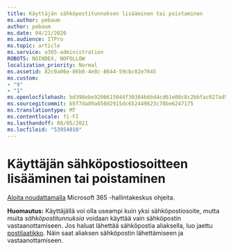 ```yaml
---
title: Käyttäjän sähköpostitunnuksen lisääminen tai poistaminen
ms.author: pebaum
author: pebaum
ms.date: 04/21/2020
ms.audience: ITPro
ms.topic: article
ms.service: o365-administration
ROBOTS: NOINDEX, NOFOLLOW
localization_priority: Normal
ms.assetid: 82c0a06e-86b0-4e8c-8644-59cbc02e7645
ms.custom:
- "9"
- "1"
ms.openlocfilehash: bd398ebe9200615044f30304b6bd4cd61e00c8c2bbfac027ad50c9f5489b1734
ms.sourcegitcommit: b5f7da89a650d2915dc652449623c78be6247175
ms.translationtype: MT
ms.contentlocale: fi-FI
ms.lasthandoff: 08/05/2021
ms.locfileid: "53954010"
---
```

# <a name="add-or-remove-an-email-address-for-a-user"></a>Käyttäjän sähköpostiosoitteen lisääminen tai poistaminen

[Aloita noudattamalla](https://portal.office.com/AdminPortal/Home#/AssistedGuide/addemailoptions) Microsoft 365 -hallintakeskus ohjeita.

 **Huomautus:** Käyttäjällä voi olla useampi kuin yksi sähköpostiosoite, mutta muita  *sähköpostitunnuksia*  voidaan käyttää vain sähköpostin vastaanottamiseen. Jos haluat lähettää sähköpostia aliaksella, luo jaettu [postilaatikko](https://docs.microsoft.com/microsoft-365/admin/email/create-a-shared-mailbox). Näin saat aliaksen sähköpostin lähettämiseen ja vastaanottamiseen.
  